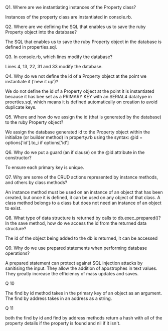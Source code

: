 Q1. Where are we instantiating instances of the Property class?

Instances of the property class are instantiated in console.rb.


Q2. Where are we defining the SQL that enables us to save the ruby Property object into the database?

The SQL that enables us to save the ruby Property object in the database is defined in properties.sql.


Q3. In console.rb, which lines modify the database?

Lines 4, 13, 22, 31 and 33 modify the database.


Q4. Why do we not define the id of a Property object at the point we instantiate it (‘new it up’)?

We do not define the id of a Property object at the point it is instantiated because it has bee set as a PRIMARY KEY with an SERIAL4 datatype in proerties.sql, which means it is defined automatically on creation to avoid duplicate keys.


Q5. Where and how do we assign the id (that is generated by the database) to the ruby Property object?

We assign the database generated id to the Property object within the initialize (or builder method) in property.rb using the syntax: @id = options['id'].to_i if options['id']


Q6. Why do we put a guard (an if clause) on the @id attribute in the constructor?

To ensure each primary key is unique.


Q7. Why are some of the CRUD actions represented by instance methods, and others by class methods?

An instance method must be used on an instance of an object that has been created, but once it is defined, it can be used on any object of that class.  A class method belongs to a class but does not need an instance of an object to exist.


Q8. What type of data structure is returned by calls to db.exec_prepared()? In the save method, how do we access the id from the returned data structure?

The id of the object being added to the db is returned, it can be accessed


Q9. Why do we use prepared statements when performing database operations?

A prepared statement can protect against SQL injection attacks by sanitising the input.
They allow the addition of apostrophes in text values.
They greatly increase the efficiency of mass updates and saves.


Q 10

The find by id method takes in the primary key of an object as an argument.  The find by address takes in an address as a string.


Q 11

both the find by id and find by address methods return a hash with all of the property details if the property is found and nil if it isn't.
